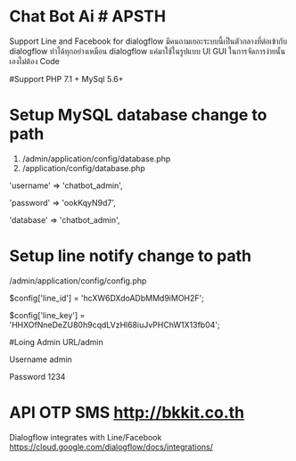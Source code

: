 # Chat Bot Ai  # APSTH 
 Support Line and Facebook for dialogflow
 มีคนถามเยอะระบบนี้เป็นตัวกลางที่ต่อเข้ากับ dialogflow ทำได้ทุกอย่างเหมือน dialogflow  แค่มาใช้ในรูปแบบ UI GUI ในการจัดการง่ายนั้นเองไม่ต้อง Code
 
#Support PHP 7.1 + MySql 5.6+
 
# Setup MySQL database change to path 
1. /admin/application/config/database.php
2. /application/config/database.php

'username' => 'chatbot_admin',

'password' => 'ookKqyN9d7',

'database' => 'chatbot_admin',


# Setup line notify change to path 
/admin/application/config/config.php

$config['line_id'] = 'hcXW6DXdoADbMMd9iMOH2F';

$config['line_key'] = 'HHXOfNneDeZU80h9cqdLVzHl68iuJvPHChW1X13fb04';


#Loing Admin URL/admin

Username admin

Password 1234

# API OTP SMS http://bkkit.co.th 

Dialogflow integrates with Line/Facebook https://cloud.google.com/dialogflow/docs/integrations/
